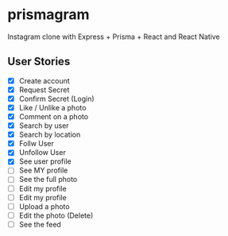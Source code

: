 # prismagram

Instagram clone with Express + Prisma + React and React Native

## User Stories

- [x] Create account
- [x] Request Secret
- [x] Confirm Secret (Login)
- [x] Like / Unlike a photo
- [x] Comment on a photo
- [x] Search by user
- [x] Search by location
- [x] Follw User
- [x] Unfollow User
- [x] See user profile
- [ ] See MY profile
- [ ] See the full photo
- [ ] Edit my profile
- [ ] Edit my profile
- [ ] Upload a photo
- [ ] Edit the photo (Delete)
- [ ] See the feed
